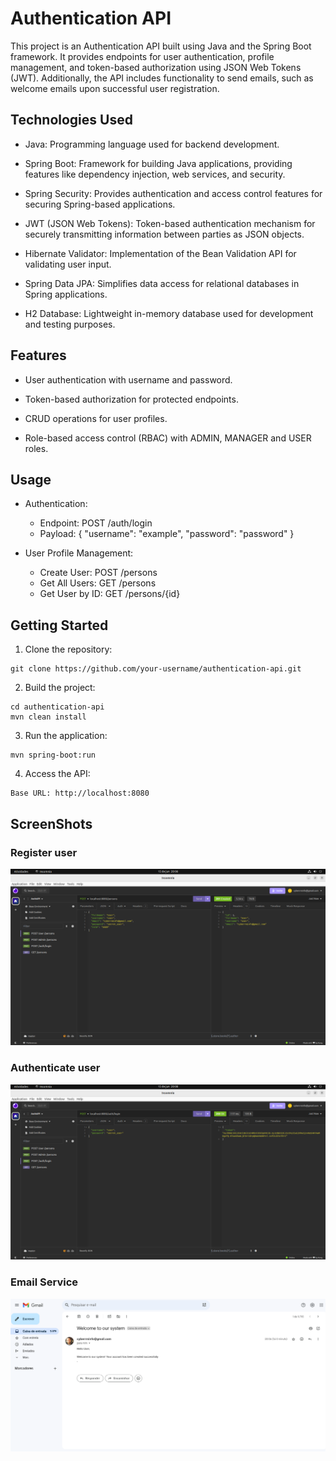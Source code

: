 # Authentication API

This project is an Authentication API built using Java and the Spring Boot framework.
It provides endpoints for user authentication, profile management, and token-based
authorization using JSON Web Tokens (JWT). Additionally, the API includes functionality
to send emails, such as welcome emails upon successful user registration.

## Technologies Used

- Java: Programming language used for backend development.

- Spring Boot: Framework for building Java applications, providing features like dependency injection, web services, and security.

- Spring Security: Provides authentication and access control features for securing Spring-based applications.

- JWT (JSON Web Tokens): Token-based authentication mechanism for securely transmitting information between parties as JSON objects.

- Hibernate Validator: Implementation of the Bean Validation API for validating user input.

- Spring Data JPA: Simplifies data access for relational databases in Spring applications.

- H2 Database: Lightweight in-memory database used for development and testing purposes.

## Features

- User authentication with username and password.

- Token-based authorization for protected endpoints.

- CRUD operations for user profiles.

- Role-based access control (RBAC) with ADMIN, MANAGER and USER roles.

## Usage
  
- Authentication:
    - Endpoint: POST /auth/login
    - Payload: { "username": "example", "password": "password" }


- User Profile Management:
    - Create User: POST /persons
    - Get All Users: GET /persons
    - Get User by ID: GET /persons/{id}

## Getting Started

1. Clone the repository:
```
git clone https://github.com/your-username/authentication-api.git
```

2. Build the project:
```
cd authentication-api
mvn clean install
```

3. Run the application:
```
mvn spring-boot:run
```

4. Access the API:
```
Base URL: http://localhost:8080
```

## ScreenShots

### Register user
![created](screenshots/created.png)

### Authenticate user
![created](screenshots/token.png)

### Email Service
![created](screenshots/sendEmail.png)